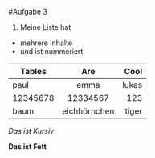 #Aufgabe 3

1. Meine Liste hat
- mehrere Inhalte
- und ist nummeriert

| Tables        | Are           | Cool  |
| ------------- |:-------------:| -----:|
| paul      | emma | lukas |
| 12345678      | 12334567      |   123 |
| baum | eichhörnchen    |    tiger |

*Das ist Kursiv*

**Das ist Fett**
